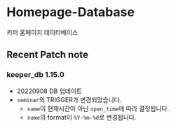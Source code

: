 

# Homepage-Database

키퍼 홈페이지 데이터베이스

## Recent Patch note
### keeper_db 1.15.0
- 20220908 DB 업데이트
- `seminar`의 TRIGGER가 변경되었습니다.
    - `name`이 현재시간이 아닌 `open_time`에 따라 결정됩니다.
    - `name`의 format이 `%Y-%m-%d`로 변경됩니다.
